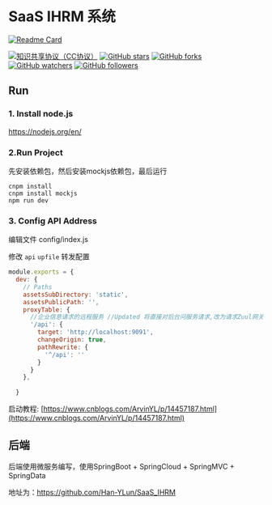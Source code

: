 # SaaS IHRM 系统

[![Readme Card](https://github-readme-stats.vercel.app/api/pin/?username=Han-YLun&repo=SaaS_IHRM_Vue)](https://github.com/Han-YLun/SaaS_IHRM_Vue)

[![知识共享协议（CC协议）](https://img.shields.io/badge/License-Creative%20Commons-DC3D24.svg)](https://creativecommons.org/licenses/by-nc-sa/4.0/deed.zh)
[![GitHub stars](https://img.shields.io/github/stars/Han-YLun/SaaS_IHRM_Vue.svg?style=flat&label=Star)](https://github.com/Han-YLun/SaaS_IHRM_Vue/stargazers)
[![GitHub forks](https://img.shields.io/github/forks/Han-YLun/SaaS_IHRM_Vue.svg?style=flat&label=Fork)](https://github.com/Han-YLun/SaaS_IHRM_Vue/fork)
[![GitHub watchers](https://img.shields.io/github/watchers/Han-YLun/SaaS_IHRM_Vue.svg?style=flat&label=Watch)](https://github.com/Han-YLun/SaaS_IHRM_Vue/watchers)
[![GitHub followers](https://img.shields.io/github/followers/Han-YLun.svg?label=%E5%85%B3%E6%B3%A8)](https://github.com/Han-YLun/SaaS_IHRM_Vue)

## Run

### 1. Install  node.js

https://nodejs.org/en/


### 2.Run Project

先安装依赖包，然后安装mockjs依赖包，最后运行

```shell
cnpm install 
cnpm install mockjs
npm run dev
```

### 3. Config API Address

编辑文件 config/index.js

修改 `api` `upfile` 转发配置

```js
module.exports = {
  dev: {
    // Paths
    assetsSubDirectory: 'static',
    assetsPublicPath: '',
    proxyTable: {
      //企业信息请求的远程服务 //Updated 将直接对后台问服务请求,改为请求Zuul网关
      '/api': {
        target: 'http://localhost:9091',
        changeOrigin: true,
        pathRewrite: {
          '^/api': ''
        }
      }
    },
  
  }
```

启动教程: [https://www.cnblogs.com/ArvinYL/p/14457187.html](https://www.cnblogs.com/ArvinYL/p/14457187.html)


## 后端

后端使用微服务编写，使用SpringBoot + SpringCloud + SpringMVC + SpringData

地址为：https://github.com/Han-YLun/SaaS_IHRM

